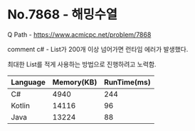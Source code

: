 # No.7868 - 해밍수열
Q Path - https://www.acmicpc.net/problem/7868

comment
c# - List가 200개 이상 넘어가면 런타임 에러가 발생했다.

최대한 List를 적게 사용하는 방법으로 진행하려고 노력함.

Language | Memory(KB) | RunTime(ms)
------------ | ------------- | ------
C# | 4940 | 244
Kotlin | 14116 | 96
Java | 13224 | 88 